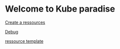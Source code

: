 # Welcome to Kube paradise

[Create a ressources](create_ressources.md)

[Debug](debug.md)

[ressource template](ressource_template.md)
